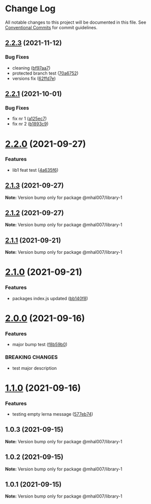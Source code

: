 # Change Log

All notable changes to this project will be documented in this file.
See [Conventional Commits](https://conventionalcommits.org) for commit guidelines.

## [2.2.3](https://github.com/mhal007/lerna-publish-test/compare/@mhal007/library-1@2.2.1...@mhal007/library-1@2.2.3) (2021-11-12)


### Bug Fixes

* cleaning ([bf97aa7](https://github.com/mhal007/lerna-publish-test/commit/bf97aa7d29ea91cf670b608d5b13a7dad696540b))
* protected branch test ([70a6752](https://github.com/mhal007/lerna-publish-test/commit/70a67529a666b32a02edcac1013474c95c95b1e3))
* versions fix ([62ffd7e](https://github.com/mhal007/lerna-publish-test/commit/62ffd7e994ecabf0afd92bf81c3daf5cf052ddb9))





## [2.2.1](https://github.com/mhal007/lerna-publish-test/compare/@mhal007/library-1@2.2.0...@mhal007/library-1@2.2.1) (2021-10-01)


### Bug Fixes

* fix nr 1 ([a125ec7](https://github.com/mhal007/lerna-publish-test/commit/a125ec7909172f750a883e91013053f0d6359e02))
* fix nr 2 ([b1893c9](https://github.com/mhal007/lerna-publish-test/commit/b1893c9e5e80d58b4ac97c87ddb968c91c4a7bd0))





# [2.2.0](https://github.com/mhal007/lerna-publish-test/compare/@mhal007/library-1@2.1.3...@mhal007/library-1@2.2.0) (2021-09-27)


### Features

* lib1 feat test ([4a635f6](https://github.com/mhal007/lerna-publish-test/commit/4a635f65cb8fb38b9e7db4f9738782067400f6a9))





## [2.1.3](https://github.com/mhal007/lerna-publish-test/compare/@mhal007/library-1@2.1.2...@mhal007/library-1@2.1.3) (2021-09-27)

**Note:** Version bump only for package @mhal007/library-1





## [2.1.2](https://github.com/mhal007/lerna-publish-test/compare/@mhal007/library-1@2.1.1...@mhal007/library-1@2.1.2) (2021-09-27)

**Note:** Version bump only for package @mhal007/library-1





## [2.1.1](https://github.com/mhal007/lerna-publish-test/compare/@mhal007/library-1@2.1.0...@mhal007/library-1@2.1.1) (2021-09-21)

**Note:** Version bump only for package @mhal007/library-1





# [2.1.0](https://github.com/mhal007/lerna-publish-test/compare/@mhal007/library-1@2.0.0...@mhal007/library-1@2.1.0) (2021-09-21)


### Features

* packages index.js updated ([bb140f8](https://github.com/mhal007/lerna-publish-test/commit/bb140f8cb520117599bb94bf04c2bee54f9ac450))





# [2.0.0](https://github.com/mhal007/lerna-publish-test/compare/@mhal007/library-1@1.1.0...@mhal007/library-1@2.0.0) (2021-09-16)


### Features

* major bump test ([f8b59b0](https://github.com/mhal007/lerna-publish-test/commit/f8b59b0d9d40ff8d1910dd8603ac8c604c54c9e4))


### BREAKING CHANGES

* test major description





# [1.1.0](https://github.com/mhal007/lerna-publish-test/compare/@mhal007/library-1@1.0.3...@mhal007/library-1@1.1.0) (2021-09-16)


### Features

* testing empty lerna message ([577eb74](https://github.com/mhal007/lerna-publish-test/commit/577eb7466ad1aec2b397ab46bb85f7041c9ba605))





## 1.0.3 (2021-09-15)

**Note:** Version bump only for package @mhal007/library-1





## 1.0.2 (2021-09-15)

**Note:** Version bump only for package @mhal007/library-1





## 1.0.1 (2021-09-15)

**Note:** Version bump only for package @mhal007/library-1
